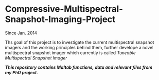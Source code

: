 # Compressive-Multispectral-Snapshot-Imaging-Project
Since Jan. 2014

Ths goal of this project is to investigate the current multispectral snapshot imagers and the working principles behind them, further develope a novel multispectral snapshot imager which currently is called _Tuneable Multispectral Snapshot Imager_

**_This repository contains Maltab functions, data and relevant files from my PhD project._**


